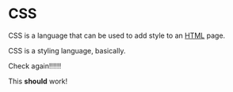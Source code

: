 # CSS







CSS is a language that can be used to add style to an [HTML](/wiki/HTML) page.







CSS is a styling language, basically.



Check again!!!!!!

This **should** work!



